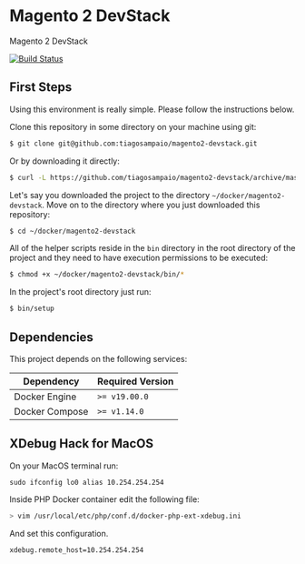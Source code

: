 # Magento 2 DevStack

Magento 2 DevStack

[![Build Status](https://travis-ci.org/tiagosampaio/magento2-devstack.svg?branch=master)](https://travis-ci.org/tiagosampaio/magento2-devstack)

## First Steps

Using this environment is really simple. Please follow the instructions below.

Clone this repository in some directory on your machine using git:

```bash
$ git clone git@github.com:tiagosampaio/magento2-devstack.git
```

Or by downloading it directly:

```bash
$ curl -L https://github.com/tiagosampaio/magento2-devstack/archive/master.zip -o [path to directory]
```

Let's say you downloaded the project to the directory `~/docker/magento2-devstack`. Move on to the directory where you just downloaded this repository:

```bash
$ cd ~/docker/magento2-devstack
```

All of the helper scripts reside in the `bin` directory in the root directory of the project and they need to have execution permissions to be executed:

```bash
$ chmod +x ~/docker/magento2-devstack/bin/*
```

In the project's root directory just run:

```bash
$ bin/setup
```

## Dependencies

This project depends on the following services:

|Dependency|Required Version|
|----|----|
| Docker Engine | `>= v19.00.0` |
| Docker Compose | `>= v1.14.0` |

## XDebug Hack for MacOS

On your MacOS terminal run:

```
sudo ifconfig lo0 alias 10.254.254.254
```

Inside PHP Docker container edit the following file:

```bash
> vim /usr/local/etc/php/conf.d/docker-php-ext-xdebug.ini
```

And set this configuration.

```
xdebug.remote_host=10.254.254.254
```
